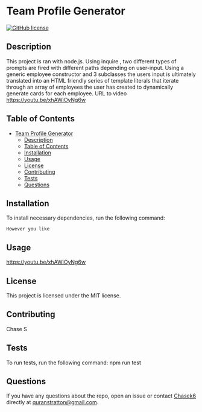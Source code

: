 
# Team Profile Generator
[![GitHub license](https://img.shields.io/badge/license-MIT-blue.svg)](https://github.com/Chasek6/team-profile-generator)
## Description
This project is ran with node.js. Using inquire , two different types of prompts are fired with different paths depending on user-input. Using a generic employee constructor and 3 subclasses the users input is ultimately translated into an HTML friendly series of template literals that iterate through an array of employees the user has created to dynamically generate cards for each employee.  URL to video https://youtu.be/xhAWiOyNg6w
## Table of Contents 
- [Team Profile Generator](#team-profile-generator)
  - [Description](#description)
  - [Table of Contents](#table-of-contents)
  - [Installation](#installation)
  - [Usage](#usage)
  - [License](#license)
  - [Contributing](#contributing)
  - [Tests](#tests)
  - [Questions](#questions)
## Installation
To install necessary dependencies, run the following command:
```
However you like
```
## Usage
https://youtu.be/xhAWiOyNg6w

## License
This project is licensed under the MIT license.
  
## Contributing
Chase S
## Tests
To run tests, run the following command:
npm run test


## Questions
If you have any questions about the repo, open an issue or contact [Chasek6](undefined) directly at quranstratton@gmail.com.
